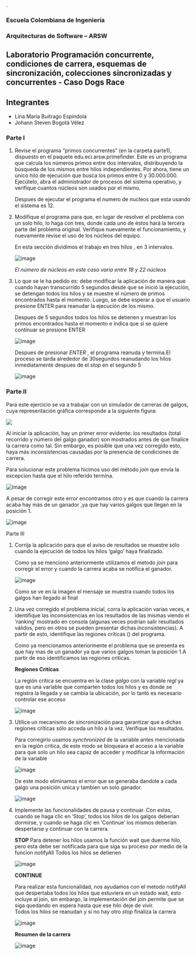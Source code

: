 .
### Escuela Colombiana de Ingeniería

### Arquitecturas de Software – ARSW
## Laboratorio Programación concurrente, condiciones de carrera, esquemas de sincronización, colecciones sincronizadas y concurrentes - Caso Dogs Race

## Integrantes 
* Lina Maria Buitrago Espindola
* Johann Steven Bogotá Vélez 

### Parte I 

1. Revise el programa “primos concurrentes” (en la carpeta parte1), dispuesto en el paquete edu.eci.arsw.primefinder. Este es un programa que calcula los números primos entre dos intervalos, distribuyendo la búsqueda de los mismos entre hilos independientes. Por ahora, tiene un único hilo de ejecución que busca los primos entre 0 y 30.000.000. Ejecútelo, abra el administrador de procesos del sistema operativo, y verifique cuantos núcleos son usados por el mismo.

    Despues de ejecutar el programa el numero de nucleos que esta usando el sistema es 12.

2. Modifique el programa para que, en lugar de resolver el problema con un solo hilo, lo haga con tres, donde cada uno de éstos hará la tercera parte del problema original. Verifique nuevamente el funcionamiento, y nuevamente revise el uso de los núcleos del equipo.
    
    En esta sección dividimos el trabajo en tres hilos , en 3 intervalos.
    
    ![image](https://user-images.githubusercontent.com/59893804/106672628-5b7aef00-657e-11eb-923e-5abe4859e12e.png)
    
    _El número de núcleos en este caso varia entre 18 y 22 núcleos_


3. Lo que se le ha pedido es: debe modificar la aplicación de manera que cuando hayan transcurrido 5 segundos desde que se inició la ejecución, se detengan todos los hilos y se muestre el número de primos encontrados hasta el momento. Luego, se debe esperar a que el usuario presione ENTER para reanudar la ejecución de los mismo.

     Despues de 5 segundos todos los hilos se detienen y muestran los primos encontrados hasta el momento e indica que si se quiere continuar se presione ENTER 
     
     ![image](https://user-images.githubusercontent.com/59893804/106673089-1f945980-657f-11eb-9895-fe600404769d.png)
     

     Despues de presionar _ENTER_ , el programa reanuda y termina.El proceso se tarda alrededor de 30segundos reanudando los hilos inmediatamente despues de el _stop_ en el          segundo 5   
     
     ![image](https://user-images.githubusercontent.com/59893804/106673599-d690d500-657f-11eb-92e2-e191f58d69d8.png)




### Parte II 


Para este ejercicio se va a trabajar con un simulador de carreras de galgos, cuya representación gráfica corresponde a la siguiente figura:

![](./img/media/image1.png)


Al iniciar la aplicación, hay un primer error evidente: los resultados (total recorrido y número del galgo ganador) son mostrados antes de que finalice la carrera como tal. Sin embargo, es posible que una vez corregido esto, haya más inconsistencias causadas por la presencia de condiciones de carrera.

   Para solucionar este problema hicimos uso del método _join_ que envía la excepcion hasta que el hilo referido termina.
   
   ![image](https://user-images.githubusercontent.com/59893804/106674702-bfeb7d80-6581-11eb-8af5-5729d63f90b9.png)
   
   A pesar de corregir este error encontramos otro y es que cuando la carrera acaba hay más de un ganador ,ya que hay varios galgos que llegan en la posición 1.
   
   ![image](https://user-images.githubusercontent.com/59893804/106674899-135dcb80-6582-11eb-8de0-877be30b889f.png)



Parte III

1.  Corrija la aplicación para que el aviso de resultados se muestre
    sólo cuando la ejecución de todos los hilos ‘galgo’ haya finalizado.
    
    Como ya se menciono anteriormente utilizamos el metodo _join_ para corregir el error y cuando la carrera acaba se notifica el ganador.
    
    ![image](https://user-images.githubusercontent.com/59893804/106675100-794a5300-6582-11eb-9ece-892b8848e153.png)

    Como se ve en la imagen el mensaje se muestra cuando todos los galgos han llegado al final    

2.  Una vez corregido el problema inicial, corra la aplicación varias
    veces, e identifique las inconsistencias en los resultados de las
    mismas viendo el ‘ranking’ mostrado en consola (algunas veces
    podrían salir resultados válidos, pero en otros se pueden presentar
    dichas inconsistencias). A partir de esto, identifique las regiones
    críticas () del programa.
    
    Como ya mencionamos anteriormente el problema que se presenta es que hay mas de un ganador ya que varios galgos toman la posición 1.A partir de eso identificamos las           regiones criticas.
    
    **Regiones Criticas**
    
    La región critica se encuentra en la clase _galgo_ con la variable _regl_ ya que es una variable que comparten todos 
los hilos y es donde se registra la llegada y se cambia la ubicación, por lo tanto es necesario controlar ese acceso
    
    ![image](https://user-images.githubusercontent.com/59893804/106675547-4a80ac80-6583-11eb-9beb-17486a71ecdb.png)
    
    
3.  Utilice un mecanismo de sincronización para garantizar que a dichas
    regiones críticas sólo acceda un hilo a la vez. Verifique los
    resultados.
    
    Para corregirlo usamos _synchronized_ de la variable antes mencionada en la región critica, de este modo se bloqueara
el acceso a la variable para que solo un hilo sea capaz de acceder y modificar la información de la variable
    
    ![image](https://user-images.githubusercontent.com/59893804/106675850-d7c40100-6583-11eb-9756-2125fc3dbe33.png)
    
    De este modo eliminamos el error que se generaba dandole a cada galgo una posición unica y tambien un solo ganador.
    
    ![image](https://user-images.githubusercontent.com/59893804/106675994-16f25200-6584-11eb-8ddc-a306ded4038a.png)


4.  Implemente las funcionalidades de pausa y continuar. Con estas,
    cuando se haga clic en ‘Stop’, todos los hilos de los galgos
    deberían dormirse, y cuando se haga clic en ‘Continue’ los mismos
    deberían despertarse y continuar con la carrera.
    
    **STOP**
    Para detener los hilos usamos la función wait que duerme hilo, pero esta debe ser notificada para que 
siga su proceso por medio de la funcion notifyAll
    Todos los hilos se detienen 
    
    ![image](https://user-images.githubusercontent.com/59893804/106676476-fbd41200-6584-11eb-9c8c-1f8297b22ca8.png)

    
    **CONTINUE**

    Para realizar esta funcionalidad, nos ayudamos con el metodo notifyAll que despertaba todos los hilos que
estuviera en un estado wait, esto incluye al join, sin embargo, la implementación del join permite que se siga
quedando en espera hasta que ese hilo deje de vivir.    
    Todos los hilos se reanudan y si no hay otro _stop_ finaliza la carrera 
    
    ![image](https://user-images.githubusercontent.com/59893804/106676562-2920c000-6585-11eb-9009-0ea9d1a16ef1.png)
    
    **Resumen de la carrera**
    
    ![image](https://user-images.githubusercontent.com/59893804/106676716-68e7a780-6585-11eb-8b78-c4c9cd2488f1.png)

    

